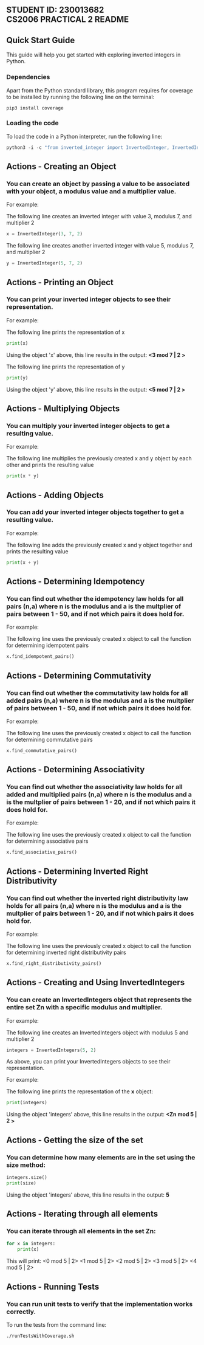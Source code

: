 STUDENT ID: 230013682  
CS2006 PRACTICAL 2 README
---------------------------

## Quick Start Guide

This guide will help you get started with exploring inverted integers in Python.

### Dependencies

Apart from the Python standard library, this program requires for coverage to be installed by running the following line on the terminal:
```
pip3 install coverage
```

### Loading the code

To load the code in a Python interpreter, run the following line:

```python
python3 -i -c "from inverted_integer import InvertedInteger, InvertedIntegers; print('Python interpreter started with InvertedInteger and InvertedIntegers imported.')"
```

## Actions - Creating an Object
### You can create an object by passing a value to be associated with your object, a modulus value and a multiplier value.

For example:

The following line creates an inverted integer with value 3, modulus 7, and multiplier 2
```python
x = InvertedInteger(3, 7, 2)
```

The following line creates another inverted integer with value 5, modulus 7, and multiplier 2
```python
y = InvertedInteger(5, 7, 2)
```
## Actions - Printing an Object
### You can print your inverted integer objects to see their representation.

For example:

The following line prints the representation of x
```python
print(x) 
```
Using the object 'x' above, this line results in the output: **<3 mod 7 | 2 >**

The following line prints the representation of y
```python
print(y)  
```
Using the object 'y' above, this line results in the output: **<5 mod 7 | 2 >**

## Actions - Multiplying Objects
### You can multiply your inverted integer objects to get a resulting value.

For example:

The following line multiplies the previously created x and y object by each other and prints the resulting value
```python
print(x * y)
```

## Actions - Adding Objects
### You can add your inverted integer objects together to get a resulting value.

For example:

The following line adds the previously created x and y object together and prints the resulting value
```python
print(x + y)
```

## Actions - Determining Idempotency
### You can find out whether the idempotency law holds for all pairs (n,a) where n is the modulus and a is the multplier of pairs between 1 - 50, and if not which pairs it **does** hold for.

For example: 

The following line uses the previously created x object to call the function for determining idempotent pairs
```python
x.find_idempotent_pairs()
```


## Actions - Determining Commutativity
### You can find out whether the commutativity law holds for all added pairs (n,a) where n is the modulus and a is the multplier of pairs between 1 - 50, and if not which pairs it **does** hold for.

For example: 

The following line uses the previously created x object to call the function for determining commutative pairs
```python
x.find_commutative_pairs()
```


## Actions - Determining Associativity
### You can find out whether the associativity law holds for all added and multiplied pairs (n,a) where n is the modulus and a is the multplier of pairs between 1 - 20, and if not which pairs it **does** hold for.

For example: 

The following line uses the previously created x object to call the function for determining associative pairs
```python
x.find_associative_pairs()
```

## Actions - Determining Inverted Right Distributivity
### You can find out whether the inverted right distributivity law holds for all pairs (n,a) where n is the modulus and a is the multplier of pairs between 1 - 20, and if not which pairs it **does** hold for.

For example: 

The following line uses the previously created x object to call the function for determining inverted right distributivity pairs
```python
x.find_right_distributivity_pairs()
```

## Actions - Creating and Using InvertedIntegers
### You can create an InvertedIntegers object that represents the entire set Zn with a specific modulus and multiplier.

For example:

The following line creates an InvertedIntegers object with modulus 5 and multiplier 2
```python
integers = InvertedIntegers(5, 2)
```
As above, you can print your InvertedIntegers objects to see their representation.

For example:

The following line prints the representation of the **x** object:
```python
print(integers)
```
Using the object 'integers' above, this line results in the output: **<Zn mod 5 | 2 >**

## Actions - Getting the size of the set
### You can determine how many elements are in the set using the size method:

```python
integers.size()
print(size)
```
Using the object 'integers' above, this line results in the output: **5**

## Actions - Iterating through all elements
### You can iterate through all elements in the set Zn:

```python
for x in integers:
    print(x)
```
This will print:
<0 mod 5 | 2>
<1 mod 5 | 2>
<2 mod 5 | 2>
<3 mod 5 | 2>
<4 mod 5 | 2>

## Actions - Running Tests
### You can run unit tests to verify that the implementation works correctly.

To run the tests from the command line:
```bash
./runTestsWithCoverage.sh
```